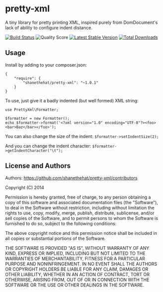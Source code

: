 # pretty-xml

A tiny library for pretty printing XML, inspired purely from DomDocument's lack of ability to configure indent distance.

[![Build Status](https://scrutinizer-ci.com/g/shanethehat/pretty-xml/badges/build.png?b=master)](https://scrutinizer-ci.com/g/shanethehat/pretty-xml/build-status/master)
![Quality Score](https://scrutinizer-ci.com/g/shanethehat/pretty-xml/badges/quality-score.png?b=master)
[![Latest Stable Version](https://poser.pugx.org/shanethehat/pretty-xml/v/stable)](https://packagist.org/packages/shanethehat/pretty-xml) 
[![Total Downloads](https://poser.pugx.org/shanethehat/pretty-xml/downloads)](https://packagist.org/packages/shanethehat/pretty-xml)

## Usage

Install by adding to your composer.json:

```
{
    "require": {
        "shanethehat/pretty-xml": "~1.0.1"
    }
}
```

To use, just give it a badly indented (but well formed) XML string:

```
use PrettyXml\Formatter;

$formatter = new Formatter();
echo $formatter->format('<?xml version="1.0" encoding="UTF-8"?><foo><bar>Baz</bar></foo>');
```

You can also change the size of the indent: ```$formatter->setIndentSize(2);```

And you can change the indent character: ```$formatter->getIndentCharacter("\t");```

## License and Authors

Authors: <https://github.com/shanethehat/pretty-xml/contributors>

Copyright (C) 2014

Permission is hereby granted, free of charge, to any person obtaining a copy of
this software and associated documentation files (the "Software"), to deal in
the Software without restriction, including without limitation the rights to
use, copy, modify, merge, publish, distribute, sublicense, and/or sell copies
of the Software, and to permit persons to whom the Software is furnished to do
so, subject to the following conditions:

The above copyright notice and this permission notice shall be included in all
copies or substantial portions of the Software.

THE SOFTWARE IS PROVIDED "AS IS", WITHOUT WARRANTY OF ANY KIND, EXPRESS OR
IMPLIED, INCLUDING BUT NOT LIMITED TO THE WARRANTIES OF MERCHANTABILITY,
FITNESS FOR A PARTICULAR PURPOSE AND NONINFRINGEMENT. IN NO EVENT SHALL THE
AUTHORS OR COPYRIGHT HOLDERS BE LIABLE FOR ANY CLAIM, DAMAGES OR OTHER
LIABILITY, WHETHER IN AN ACTION OF CONTRACT, TORT OR OTHERWISE, ARISING FROM,
OUT OF OR IN CONNECTION WITH THE SOFTWARE OR THE USE OR OTHER DEALINGS IN THE
SOFTWARE.
